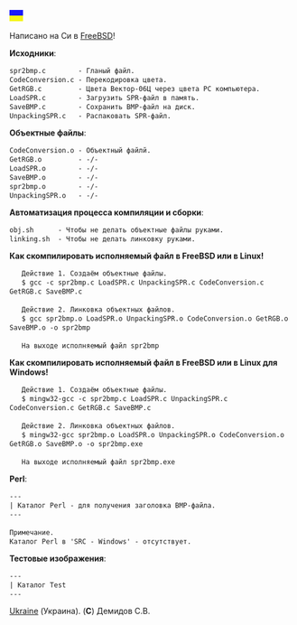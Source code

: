 ![](https://github.com/drilnet/vector-06c-spr2bmp/blob/master/UA.png)

Написано на Си в [FreeBSD](https://www.freebsd.org/ru/)!

**Исходники**:

    spr2bmp.c        - Гланый файл.
    CodeConversion.c - Перекодировка цвета.
    GetRGB.c         - Цвета Вектор-06Ц через цвета PC компьютера.
    LoadSPR.c        - Загрузить SPR-файл в память.
    SaveBMP.c        - Сохранить BMP-файл на диск.
    UnpackingSPR.c   - Распаковать SPR-файл.

**Объектные файлы**:

    CodeConversion.o - Объектный файлй.
    GetRGB.o         - -/-
    LoadSPR.o        - -/-
    SaveBMP.o        - -/-
    spr2bmp.o        - -/-
    UnpackingSPR.o   - -/-

**Автоматизация процесса компиляции и сборки**:

    obj.sh      - Чтобы не делать объектные файлы руками.
    linking.sh  - Чтобы не делать линковку руками.

**Как скомпилировать исполняемый файл в FreeBSD или в Linux!**
 
       Действие 1. Создаём объектные файлы.
       $ gcc -c spr2bmp.c LoadSPR.c UnpackingSPR.c CodeConversion.c GetRGB.c SaveBMP.c

       Действие 2. Линковка объектных файлов.
       $ gcc spr2bmp.o LoadSPR.o UnpackingSPR.o CodeConversion.o GetRGB.o SaveBMP.o -o spr2bmp

       На выходе исполняемый файл spr2bmp

**Как скомпилировать исполняемый файл в FreeBSD или в Linux для Windows!**

       Действие 1. Создаём объектные файлы.
       $ mingw32-gcc -c spr2bmp.c LoadSPR.c UnpackingSPR.c CodeConversion.c GetRGB.c SaveBMP.c

       Действие 2. Линковка объектных файлов.
       $ mingw32-gcc spr2bmp.o LoadSPR.o UnpackingSPR.o CodeConversion.o GetRGB.o SaveBMP.o -o spr2bmp.exe

       На выходе исполняемый файл spr2bmp.exe

**Perl**:    
    
    ---
    | Каталог Perl - для получения заголовка BMP-файла.
    ---

    Примечание.
    Каталог Perl в 'SRC - Windows' - отсутствует.

**Тестовые изображения**:

    ---
    | Каталог Test
    ---

[Ukraine](https://en.wikipedia.org/wiki/Ukraine) (Украина). (**C**) Демидов С.В.
